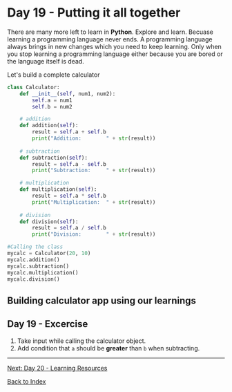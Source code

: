 # Day 19 - Putting it all together

There are many more left to learn in **Python**. Explore and learn. Becuase learning a programming language never ends. A programming language always brings in new changes which you need to keep learning. Only when you stop learning a programming language either because you are bored or the language itself is dead. 

Let's build a complete calculator

```python
class Calculator:
    def __init__(self, num1, num2):
        self.a = num1
        self.b = num2

    # addition
    def addition(self):
        result = self.a + self.b
        print("Addition:        " + str(result))
    
    # subtraction
    def subtraction(self):
        result = self.a - self.b 
        print("Subtraction:     " + str(result))

    # multiplication
    def multiplication(self):
        result = self.a * self.b
        print("Multiplication:  " + str(result))
    
    # division
    def division(self):
        result = self.a / self.b 
        print("Division:        " + str(result))

#Calling the class 
mycalc = Calculator(20, 10)
mycalc.addition()
mycalc.subtraction()
mycalc.multiplication()
mycalc.division()
```

## Building calculator app using our learnings

<!--
## Watch the video

[Video link](https://www.youtube.com/watch?v=)


-->
## Day 19 - Excercise

1. Take input while calling the calculator object.
2. Add condition that `a` should be **greater** than `b` when subtracting. 

---
[Next: Day 20 - Learning Resources](20-day20.md)

[Back to Index](index.md)
